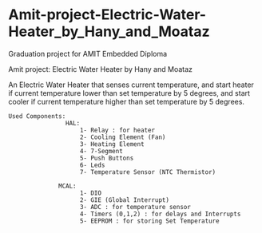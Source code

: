 # Amit-project-Electric-Water-Heater_by_Hany_and_Moataz
Graduation project for AMIT Embedded Diploma

Amit project: Electric Water Heater by Hany and Moataz

An Electric Water Heater that senses current temperature, and start heater if current temperature lower than set temperature by 5 degrees, and start cooler if current temperature higher than set temperature by 5 degrees.

    Used Components:
                    HAL:
                        1- Relay : for heater
                        2- Cooling Element (Fan)
                        3- Heating Element
                        4- 7-Segment
                        5- Push Buttons
                        6- Leds
                        7- Temperature Sensor (NTC Thermistor)
                        
                  MCAL:
                        1- DIO
                        2- GIE (Global Interrupt)
                        3- ADC : for temperature sensor
                        4- Timers (0,1,2) : for delays and Interrupts
                        5- EEPROM : for storing Set Temperature
